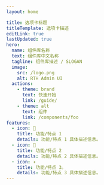 ```yaml
---
layout: home

title: 选项卡标题
titleTemplate: 选项卡描述
editLink: true
lastUpdated: true
hero:
  name: 组件库名称
  text: 组件库中文名称
  tagline: 组件库描述 / SLOGAN
  image:
    src: /logo.png
    alt: RTH Admin UI
  actions:
    - theme: brand
      text: 快速开始
      link: /guide/
    - theme: alt
      text: 组件
      link: /components/foo
features:
  - icon: 🔨
    title: 功能/特点 1
    details: 功能/特点 1 具体描述信息。
  - icon: 🧩
    title: 功能/特点 2
    details: 功能/特点 2 具体描述信息。
  - icon: ✈️
    title: 功能/特点 3。
    details: 功能/特点 3 具体描述信息。
---
```

